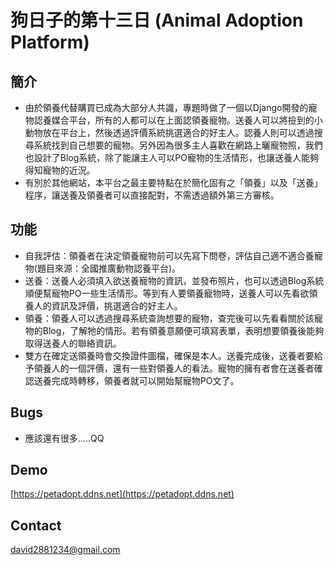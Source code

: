 # 狗日子的第十三日 (Animal Adoption Platform)

## 簡介

- 由於領養代替購買已成為大部分人共識，專題時做了一個以Django開發的寵物認養媒合平台，所有的人都可以在上面認領養寵物。送養人可以將撿到的小動物放在平台上，然後透過評價系統挑選適合的好主人。認養人則可以透過搜尋系統找到自己想要的寵物。另外因為很多主人喜歡在網路上曬寵物照，我們也設計了Blog系統，除了能讓主人可以PO寵物的生活情形，也讓送養人能夠得知寵物的近況。
- 有別於其他網站，本平台之最主要特點在於簡化固有之「領養」以及「送養」程序，讓送養及領養者可以直接配對，不需透過額外第三方審核。


## 功能
- 自我評估：領養者在決定領養寵物前可以先寫下問卷，評估自己適不適合養寵物(題目來源：全國推廣動物認養平台)。
- 送養：送養人必須填入欲送養寵物的資訊，並發布照片，也可以透過Blog系統順便幫寵物PO一些生活情形。等到有人要領養寵物時，送養人可以先看欲領養人的資訊及評價，挑選適合的好主人。
- 領養：領養人可以透過搜尋系統查詢想要的寵物，查完後可以先看看關於該寵物的Blog，了解牠的情形。若有領養意願便可填寫表單，表明想要領養後能夠取得送養人的聯絡資訊。
- 雙方在確定送領養時會交換證件圖檔，確保是本人。送養完成後，送養者要給予領養人的一個評價，還有一些對領養人的看法。寵物的擁有者會在送養者確認送養完成時轉移，領養者就可以開始幫寵物PO文了。

## Bugs
* 應該還有很多.....QQ

## Demo
[https://petadopt.ddns.net](https://petadopt.ddns.net)

## Contact
<david2881234@gmail.com>
